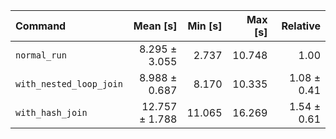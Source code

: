 | Command | Mean [s] | Min [s] | Max [s] | Relative |
|:---|---:|---:|---:|---:|
| `normal_run` | 8.295 ± 3.055 | 2.737 | 10.748 | 1.00 |
| `with_nested_loop_join` | 8.988 ± 0.687 | 8.170 | 10.335 | 1.08 ± 0.41 |
| `with_hash_join` | 12.757 ± 1.788 | 11.065 | 16.269 | 1.54 ± 0.61 |
